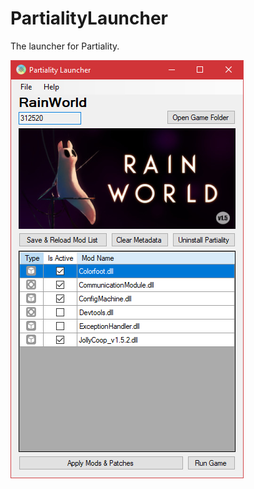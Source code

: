 # PartialityLauncher
The launcher for Partiality.

![Screenshot](https://raw.githubusercontent.com/DmitriySalnikov/PartialityLauncher/master/screenshot_1.png)
